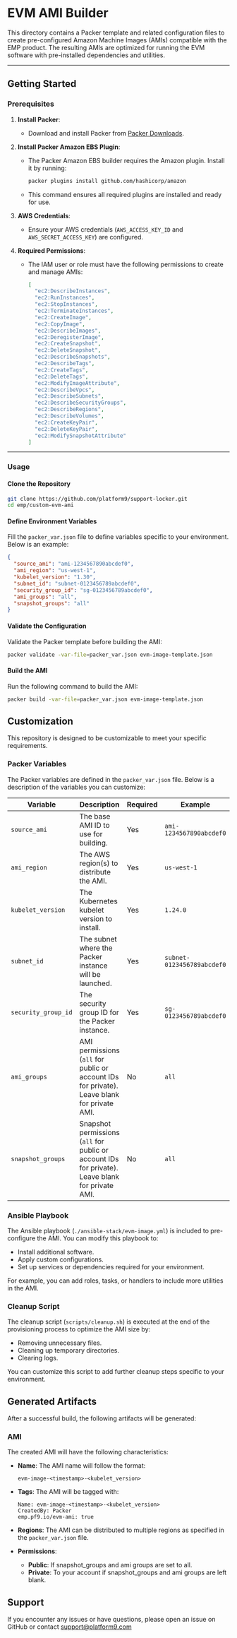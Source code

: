 # EVM AMI Builder

This directory contains a Packer template and related configuration files to create pre-configured Amazon Machine Images (AMIs) compatible with the EMP product. The resulting AMIs are optimized for running the EVM software with pre-installed dependencies and utilities.

---

## Getting Started

### Prerequisites

1. **Install Packer**:
   - Download and install Packer from [Packer Downloads](https://www.packer.io/downloads).

2. **Install Packer Amazon EBS Plugin**:
   - The Packer Amazon EBS builder requires the Amazon plugin. Install it by running:
     ```bash
     packer plugins install github.com/hashicorp/amazon
     ```
   - This command ensures all required plugins are installed and ready for use.

3. **AWS Credentials**:
   - Ensure your AWS credentials (`AWS_ACCESS_KEY_ID` and `AWS_SECRET_ACCESS_KEY`) are configured.

4. **Required Permissions**:
   - The IAM user or role must have the following permissions to create and manage AMIs:

     ```json
     [
       "ec2:DescribeInstances",
       "ec2:RunInstances",
       "ec2:StopInstances",
       "ec2:TerminateInstances",
       "ec2:CreateImage",
       "ec2:CopyImage",
       "ec2:DescribeImages",
       "ec2:DeregisterImage",
       "ec2:CreateSnapshot",
       "ec2:DeleteSnapshot",
       "ec2:DescribeSnapshots",
       "ec2:DescribeTags",
       "ec2:CreateTags",
       "ec2:DeleteTags",
       "ec2:ModifyImageAttribute",
       "ec2:DescribeVpcs",
       "ec2:DescribeSubnets",
       "ec2:DescribeSecurityGroups",
       "ec2:DescribeRegions",
       "ec2:DescribeVolumes",
       "ec2:CreateKeyPair",
       "ec2:DeleteKeyPair",
       "ec2:ModifySnapshotAttribute"
     ]
     ```
---

### Usage

#### Clone the Repository
```bash
git clone https://github.com/platform9/support-locker.git
cd emp/custom-evm-ami
```

#### Define Environment Variables
Fill the `packer_var.json` file to define variables specific to your environment. Below is an example:

```json
{
  "source_ami": "ami-1234567890abcdef0",
  "ami_region": "us-west-1",
  "kubelet_version": "1.30",
  "subnet_id": "subnet-0123456789abcdef0",
  "security_group_id": "sg-0123456789abcdef0",
  "ami_groups": "all",
  "snapshot_groups": "all"
}
```

#### Validate the Configuration
Validate the Packer template before building the AMI:

```bash
packer validate -var-file=packer_var.json evm-image-template.json
```

#### Build the AMI
Run the following command to build the AMI:

```bash
packer build -var-file=packer_var.json evm-image-template.json
```

## Customization

This repository is designed to be customizable to meet your specific requirements.

### Packer Variables

The Packer variables are defined in the `packer_var.json` file. Below is a description of the variables you can customize:


| Variable            | Description                                                                                      | Required | Example                    |
| ------------------- | ------------------------------------------------------------------------------------------------ | -------- | -------------------------- |
| `source_ami`        | The base AMI ID to use for building.                                                             | Yes      | `ami-1234567890abcdef0`    |
| `ami_region`        | The AWS region(s) to distribute the AMI.                                                         | Yes      | `us-west-1`                |
| `kubelet_version`   | The Kubernetes kubelet version to install.                                                       | Yes      | `1.24.0`                   |
| `subnet_id`         | The subnet where the Packer instance will be launched.                                           | Yes      | `subnet-0123456789abcdef0` |
| `security_group_id` | The security group ID for the Packer instance.                                                   | Yes      | `sg-0123456789abcdef0`     |
| `ami_groups`        | AMI permissions (`all` for public or account IDs for private). Leave blank for private AMI.      | No       | `all`                      |
| `snapshot_groups`   | Snapshot permissions (`all` for public or account IDs for private). Leave blank for private AMI. | No       | `all`                      |

### Ansible Playbook

The Ansible playbook (`./ansible-stack/evm-image.yml`) is included to pre-configure the AMI. You can modify this playbook to:

- Install additional software.
- Apply custom configurations.
- Set up services or dependencies required for your environment.

For example, you can add roles, tasks, or handlers to include more utilities in the AMI.

### Cleanup Script

The cleanup script (`scripts/cleanup.sh`) is executed at the end of the provisioning process to optimize the AMI size by:

- Removing unnecessary files.
- Cleaning up temporary directories.
- Clearing logs.

You can customize this script to add further cleanup steps specific to your environment.

## Generated Artifacts

After a successful build, the following artifacts will be generated:

### AMI

The created AMI will have the following characteristics:

- **Name**: The AMI name will follow the format:
  ```plaintext
  evm-image-<timestamp>-<kubelet_version>

- **Tags**: The AMI will be tagged with:
  ```plaintext
  Name: evm-image-<timestamp>-<kubelet_version>
  CreatedBy: Packer
  emp.pf9.io/evm-ami: true
  ```

- **Regions**: The AMI can be distributed to multiple regions as specified in the `packer_var.json` file.

- **Permissions**:
    - **Public**: If snapshot_groups and ami groups are set to all.
    - **Private**: To your account if snapshot_groups and ami groups are left blank.

## Support

If you encounter any issues or have questions, please open an issue on GitHub or contact support@platform9.com